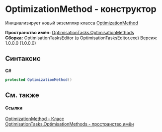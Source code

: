 # OptimizationMethod - конструктор
 

Инициализирует новый экземпляр класса <a href="T_OptimisationTasks_OptimisationMethods_OptimizationMethod">OptimizationMethod</a>

**Пространство имён:**&nbsp;<a href="N_OptimisationTasks_OptimisationMethods">OptimisationTasks.OptimisationMethods</a><br />**Сборка:**&nbsp;OptimisationTasksEditor (в OptimisationTasksEditor.exe) Версия: 1.0.0.0 (1.0.0.0)

## Синтаксис

**C#**<br />
``` C#
protected OptimizationMethod()
```


## См. также


#### Ссылки
<a href="T_OptimisationTasks_OptimisationMethods_OptimizationMethod">OptimizationMethod - Класс</a><br /><a href="N_OptimisationTasks_OptimisationMethods">OptimisationTasks.OptimisationMethods - пространство имён</a><br />